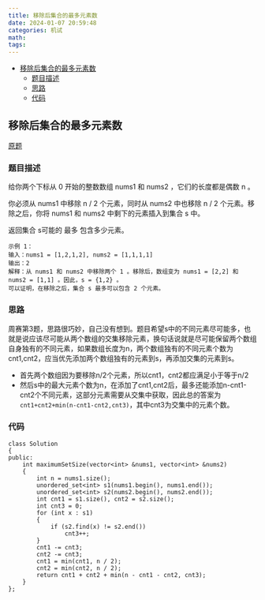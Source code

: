```yaml
---
title: 移除后集合的最多元素数
date: 2024-01-07 20:59:48
categories: 机试
math:
tags:
---
```

<!-- TOC -->

- [移除后集合的最多元素数](#移除后集合的最多元素数)
    - [题目描述](#题目描述)
    - [思路](#思路)
    - [代码](#代码)

<!-- /TOC -->
## 移除后集合的最多元素数
[原题](https://leetcode.cn/problems/maximum-size-of-a-set-after-removals/description/)
### 题目描述
给你两个下标从 0 开始的整数数组 nums1 和 nums2 ，它们的长度都是偶数 n 。

你必须从 nums1 中移除 n / 2 个元素，同时从 nums2 中也移除 n / 2 个元素。移除之后，你将 nums1 和 nums2 中剩下的元素插入到集合 s 中。

返回集合 s可能的 最多 包含多少元素。

 

```
示例 1：
输入：nums1 = [1,2,1,2], nums2 = [1,1,1,1]
输出：2
解释：从 nums1 和 nums2 中移除两个 1 。移除后，数组变为 nums1 = [2,2] 和 nums2 = [1,1] 。因此，s = {1,2} 。
可以证明，在移除之后，集合 s 最多可以包含 2 个元素。
```
### 思路
周赛第3题，思路很巧妙，自己没有想到。题目希望s中的不同元素尽可能多，也就是说应该尽可能从两个数组的交集移除元素，换句话说就是尽可能保留两个数组自身独有的不同元素，如果数组长度为n，两个数组独有的不同元素个数为cnt1,cnt2，应当优先添加两个数组独有的元素到s，再添加交集的元素到s。

- 首先两个数组因为要移除n/2个元素，所以cnt1，cnt2都应满足小于等于n/2
- 然后s中的最大元素个数为n，在添加了cnt1,cnt2后，最多还能添加n-cnt1-cnt2个不同元素，这部分元素需要从交集中获取，因此总的答案为`cnt1+cnt2+min(n-cnt1-cnt2,cnt3)`，其中cnt3为交集中的元素个数。
### 代码
```
class Solution
{
public:
    int maximumSetSize(vector<int> &nums1, vector<int> &nums2)
    {
        int n = nums1.size();
        unordered_set<int> s1(nums1.begin(), nums1.end());
        unordered_set<int> s2(nums2.begin(), nums2.end());
        int cnt1 = s1.size(), cnt2 = s2.size();
        int cnt3 = 0;
        for (int x : s1)
        {
            if (s2.find(x) != s2.end())
                cnt3++;
        }
        cnt1 -= cnt3;
        cnt2 -= cnt3;
        cnt1 = min(cnt1, n / 2);
        cnt2 = min(cnt2, n / 2);
        return cnt1 + cnt2 + min(n - cnt1 - cnt2, cnt3);
    }
};
```